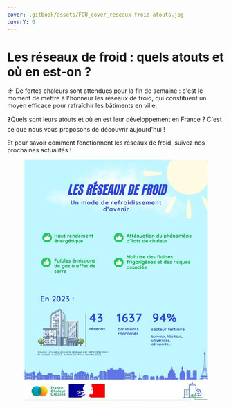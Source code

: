 ```yaml
---
cover: .gitbook/assets/FCU_cover_reseaux-froid-atouts.jpg
coverY: 0
---
```


# Les réseaux de froid : quels atouts et où en est-on ?

☀️ De fortes chaleurs sont attendues pour la fin de semaine : c'est le moment de mettre à l'honneur les réseaux de froid, qui constituent un moyen efficace pour rafraîchir les bâtiments en ville.

❓Quels sont leurs atouts et où en est leur développement en France ? C'est ce que nous vous proposons de découvrir aujourd'hui !

Et pour savoir comment fonctionnent les réseaux de froid, suivez nos prochaines actualités !

<figure><img src=".gitbook/assets/FCU_reseaux-froid-atouts.jpg" alt=""><figcaption></figcaption></figure>
